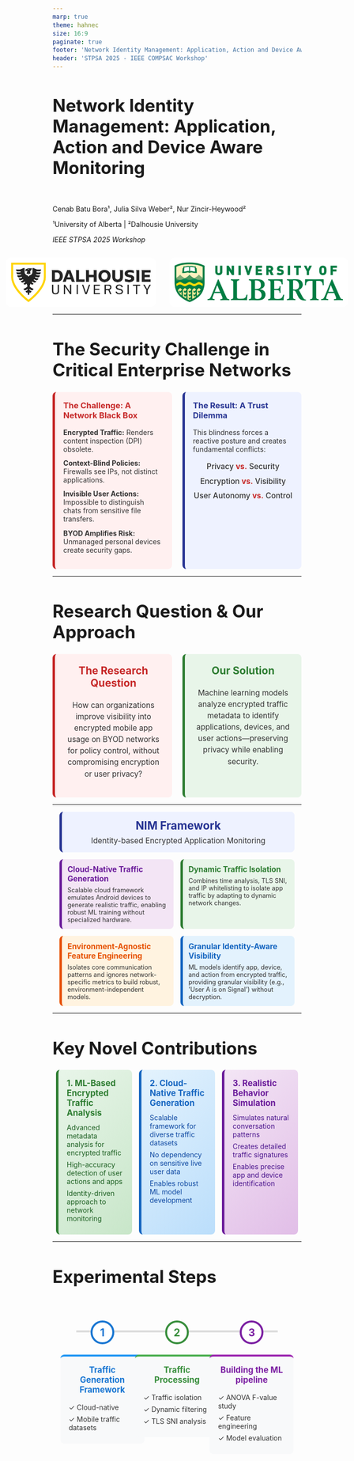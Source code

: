 ```yaml
---
marp: true
theme: hahnec
size: 16:9
paginate: true
footer: 'Network Identity Management: Application, Action and Device Aware Monitoring | STPSA 2025'
header: 'STPSA 2025 - IEEE COMPSAC Workshop'
---
```


<!-- _paginate: false -->
<!-- _footer: "" -->
<!-- _header: "" -->

# Network Identity Management: Application, Action and Device Aware Monitoring

<br>

Cenab Batu Bora¹, Julia Silva Weber², Nur Zincir-Heywood²

¹University of Alberta | ²Dalhousie University

*IEEE STPSA 2025 Workshop*

<div style="display: flex; justify-content: center; align-items: center; gap: 2em; margin-top: 2em;">
  <img src="assets/dalhousie.png" alt="Dalhousie University Logo" style="height: 80px; background-color: white; padding: 10px; border-radius: 10px;">
  <img src="assets/alberta.png" alt="University of Alberta Logo" style="height: 80px; background-color: white; padding: 10px; border-radius: 10px;">
</div>



<style scoped>
  section{justify-content: center;}
  h1 { font-size: 2.5em; }
  h2 { font-size: 1.5em; color: #666; }
</style>

---

# The Security Challenge in Critical Enterprise Networks

<div style="display: flex; justify-content: space-around; align-items: stretch; gap: 1.5em; margin-top: 1.5em;">

<!-- The Challenge -->
<div style="flex: 1; background-color: #fff0f0; border-left: 5px solid #c62828; padding: 1.2em; border-radius: 8px;">
<h3 style="margin-top: 0; color: #c62828;">The Challenge: A Network Black Box</h3>
<ul style="list-style-type: none; padding-left: 0; color: #333;">
  <li style="margin-bottom: 0.8em;  color: #333;"><strong>Encrypted Traffic:</strong> Renders content inspection (DPI) obsolete.</li>
  <li style="margin-bottom: 0.8em;  color: #333;"><strong>Context-Blind Policies:</strong> Firewalls see IPs, not distinct applications.</li>
  <li style="margin-bottom: 0.8em;  color: #333;"><strong>Invisible User Actions:</strong> Impossible to distinguish chats from sensitive file transfers.</li>
  <li style="color: #333;"><strong>BYOD Amplifies Risk:</strong> Unmanaged personal devices create security gaps.</li>
</ul>
</div>

<!-- The Dilemma -->
<div style="flex: 1; background-color: #eef2ff; border-left: 5px solid #283593; padding: 1.2em; border-radius: 8px;">
<h3 style="margin-top: 0; color: #283593;">The Result: A Trust Dilemma</h3>
<p style="margin-bottom: 1.2em; color: #333;">This blindness forces a reactive posture and creates fundamental conflicts:</p>
<ul style="list-style-type: none; padding-left: 0; text-align: center; font-size: 1.1em; font-weight: 500; color: #333;">
  <li style="margin-bottom: 0.7em; color: #333;">Privacy <span style="color: #c62828; font-weight: 700;">vs.</span> Security</li>
  <li style="margin-bottom: 0.7em; color: #333;">Encryption <span style="color: #c62828; font-weight: 700;">vs.</span> Visibility</li>
  <li style="color: #333;">User Autonomy <span style="color: #c62828; font-weight: 700;">vs.</span> Control</li>
</ul>
</div>

</div>

---

# Research Question & Our Approach

<div style="display: flex; justify-content: space-around; align-items: stretch; gap: 1.5em; margin-top: 1.5em;">

<!-- The Research Question -->
<div style="flex: 1; background-color: #fff0f0; border-left: 5px solid #c62828; padding: 1.5em; border-radius: 8px; text-align: center;">
<h3 style="margin-top: 0; color: #c62828; font-size: 1.5em;">The Research Question</h3>
<p style="font-size: 1.1em; line-height: 1.5; color: #333;">How can organizations improve visibility into encrypted mobile app usage on BYOD networks for policy control, without compromising encryption or user privacy?</p>
</div>

<!-- Our Solution -->
<div style="flex: 1; background-color: #e8f5e9; border-left: 5px solid #2e7d32; padding: 1.5em; border-radius: 8px; text-align: center;">
<h3 style="margin-top: 0; color: #2e7d32; font-size: 1.5em;">Our Solution</h3>
<p style="font-size: 1.1em; line-height: 1.5; color: #333;">Machine learning models analyze encrypted traffic metadata to identify applications, devices, and user actions—preserving privacy while enabling security.</p>
</div>

</div>

---

<div style="display: flex; flex-direction: column; gap: 1em; margin: 0.5em 1em;">

<!-- Title Box -->
<div style="background-color: #eef2ff; border-left: 5px solid #283593; padding: 1em; border-radius: 8px; text-align: center;">
  <h3 style="margin: 0; color: #283593; font-size: 1.6em;">NIM Framework</h3>
  <p style="margin: 0.5em 0 0 0; color: #333; font-size: 1.1em;">Identity-based Encrypted Application Monitoring</p>
</div>

<!-- Innovation Grid -->
<div style="display: grid; grid-template-columns: repeat(2, 1fr); gap: 1em;">
  <!-- ML Models -->
  <div style="background-color: #f3e5f5; border-left: 5px solid #6a1b9a; padding: 0.8em; border-radius: 8px;">
    <h4 style="margin: 0; color: #6a1b9a; font-size: 1.1em;">Cloud-Native Traffic Generation</h4>
    <p style="margin: 0.5em 0 0 0; color: #333; font-size: 0.9em;">Scalable cloud framework emulates Android devices to generate realistic traffic, enabling robust ML training without specialized hardware.</p>
  </div>
  
  <!-- Classification -->
  <div style="background-color: #e8f5e9; border-left: 5px solid #2e7d32; padding: 0.8em; border-radius: 8px;">
    <h4 style="margin: 0; color: #2e7d32; font-size: 1.1em;">Dynamic Traffic Isolation</h4>
    <p style="margin: 0.5em 0 0 0; color: #333; font-size: 0.9em;">Combines time analysis, TLS SNI, and IP whitelisting to isolate app traffic by adapting to dynamic network changes.</p>
  </div>
  
  <!-- Privacy -->
  <div style="background-color: #fff3e0; border-left: 5px solid #e65100; padding: 0.8em; border-radius: 8px;">
    <h4 style="margin: 0; color: #e65100; font-size: 1.1em;">Environment-Agnostic Feature Engineering</h4>
    <p style="margin: 0.5em 0 0 0; color: #333; font-size: 0.9em;">Isolates core communication patterns and ignores network-specific metrics to build robust, environment-independent models.</p>
  </div>
  
  <!-- Zero Trust -->
  <div style="background-color: #e3f2fd; border-left: 5px solid #1565c0; padding: 0.8em; border-radius: 8px;">
    <h4 style="margin: 0; color: #1565c0; font-size: 1.1em;">Granular Identity-Aware Visibility</h4>
    <p style="margin: 0.5em 0 0 0; color: #333; font-size: 0.9em;">ML models identify app, device, and action from encrypted traffic, providing granular visibility (e.g., 'User A is on Signal') without decryption.</p>
  </div>
</div>

</div>

---


# Key Novel Contributions

<div style="display: grid; grid-template-columns: repeat(3, 1fr); gap: 1em; margin: 0.5em;">

<!-- ML-Based Analysis -->
<div style="background: linear-gradient(135deg, #e8f5e9 0%, #c8e6c9 100%); border-radius: 8px; padding: 1.2em; border-left: 5px solid #2e7d32;">
  <h3 style="color: #2e7d32; margin: 0; font-size: 1.2em;">1. ML-Based Encrypted Traffic Analysis</h3>
  <div style="margin-top: 0.8em; color: #1b5e20;">
    <p style="margin: 0.5em 0;">Advanced metadata analysis for encrypted traffic</p>
    <p style="margin: 0.5em 0;">High-accuracy detection of user actions and apps</p>
    <p style="margin: 0.5em 0;">Identity-driven approach to network monitoring</p>
  </div>
</div>

<!-- Cloud-Native Generation -->
<div style="background: linear-gradient(135deg, #e3f2fd 0%, #bbdefb 100%); border-radius: 8px; padding: 1.2em; border-left: 5px solid #1565c0;">
  <h3 style="color: #1565c0; margin: 0; font-size: 1.2em;">2. Cloud-Native Traffic Generation</h3>
  <div style="margin-top: 0.8em; color: #0d47a1;">
    <p style="margin: 0.5em 0;">Scalable framework for diverse traffic datasets</p>
    <p style="margin: 0.5em 0;">No dependency on sensitive live user data</p>
    <p style="margin: 0.5em 0;">Enables robust ML model development</p>
  </div>
</div>

<!-- Behavior Simulation -->
<div style="background: linear-gradient(135deg, #f3e5f5 0%, #e1bee7 100%); border-radius: 8px; padding: 1.2em; border-left: 5px solid #6a1b9a;">
  <h3 style="color: #6a1b9a; margin: 0; font-size: 1.2em;">3. Realistic Behavior Simulation</h3>
  <div style="margin-top: 0.8em; color: #4a148c;">
    <p style="margin: 0.5em 0;">Simulates natural conversation patterns</p>
    <p style="margin: 0.5em 0;">Creates detailed traffic signatures</p>
    <p style="margin: 0.5em 0;">Enables precise app and device identification</p>
  </div>
</div>

</div>

---

# Experimental Steps

<style scoped>
.roadmap-container {
  display: flex;
  justify-content: space-around;
  align-items: flex-start;
  position: relative;
  width: 90%;
  margin: 2em auto;
  padding-top: 40px;
  height: 70vh;
}
.roadmap-container::before {
  content: '';
  position: absolute;
  top: 60px;
  left: 5%;
  width: 90%;
  height: 4px;
  background-color: #ddd;
  z-index: 0;
}
.roadmap-step {
  position: relative;
  z-index: 1;
  text-align: center;
  width: 30%;
  display: flex;
  flex-direction: column;
  align-items: center;
}
.roadmap-step .icon {
  width: 40px;
  height: 40px;
  border-radius: 50%;
  background-color: #fff;
  border: 4px solid #ddd;
  display: flex;
  justify-content: center;
  align-items: center;
  margin-bottom: 1em;
  font-size: 1.5em;
  font-weight: bold;
  color: #333;
}
.roadmap-step.step1 .icon { color: #1976d2; border-color: #1976d2;}
.roadmap-step.step2 .icon { color: #388e3c; border-color: #388e3c;}
.roadmap-step.step3 .icon { color: #7b1fa2; border-color: #7b1fa2;}

.roadmap-step .content {
  background-color: #f8f9fa;
  padding: 1.2em;
  border-radius: 8px;
  width: 100%;
}
.roadmap-step.step1 .content { border-top: 4px solid #2196f3; }
.roadmap-step.step2 .content { border-top: 4px solid #4caf50; }
.roadmap-step.step3 .content { border-top: 4px solid #9c27b0; }

.roadmap-step h3 {
  margin-top: 0;
  font-size: 1.2em;
}
.roadmap-step.step1 h3 { color: #1976d2; }
.roadmap-step.step2 h3 { color: #388e3c; }
.roadmap-step.step3 h3 { color: #7b1fa2; }
.roadmap-step ul {
  list-style-type: none;
  padding-left: 0;
  margin: 0;
  color: #333;
  text-align: left;
}
.roadmap-step ul li {
  margin-bottom: 0.5em;
}
</style>

<div class="roadmap-container">
  <div class="roadmap-step step1">
    <div class="icon">1</div>
    <div class="content">
      <h3>Traffic Generation Framework</h3>
      <ul>
        <li style="color: #333;">✓ Cloud-native</li>
        <li style="color: #333;">✓ Mobile traffic datasets</li>
      </ul>
    </div>
  </div>
  <div class="roadmap-step step2">
    <div class="icon">2</div>
    <div class="content">
      <h3>Traffic Processing</h3>
      <ul>
        <li style="color: #333;">✓ Traffic isolation</li>
        <li style="color: #333;">✓ Dynamic filtering</li>
        <li style="color: #333;">✓ TLS SNI analysis</li>
      </ul>
    </div>
  </div>
  <div class="roadmap-step step3">
    <div class="icon">3</div>
    <div class="content">
      <h3>Building the ML pipeline</h3>
      <ul>
        <li style="color: #333;">✓ ANOVA F-value study</li>
        <li style="color: #333;">✓ Feature engineering</li>
        <li style="color: #333;">✓ Model evaluation</li>
      </ul>
    </div>
  </div>
</div>

---

# Traffic Generation System

<div style="display: flex; gap: 2em;">

<div style="flex: 1;">

### System Overview
- **Platform:** Cuttlefish on Google Cloud
- **Scale:** 8 concurrent IMAs
- **Duration:** 37 hours of traffic
- **Behavior:** Natural conversation patterns
- **Timing:** 15-60s random intervals
- **Tools:** tcpdump + Tranalyzer2

</div>

<div style="flex: 1;">

### Dialogue Schedule Example
| Dialogue | Device | IMA | Wait Time (s) |
|----------|--------|-----|---------------|
| Nay, answer me. ... | 3 | signal | 45 |
| He. ... | 2 | signal | 60 |
| You come most ... | 3 | teams | 55 |
| Not a mouse ... | 3 | skype | 58 |
| Well, good night. ... | 1 | signal | 33 |
| *... conversation continues ...* | | | |

</div>

</div>

---


# Visualizing the Traffic Generation Framework

<video src="assets/Real-life%20Click%20Farm.mp4" autoplay loop muted playsinline style="display: block; margin: auto; max-height: 75vh; max-width: 100%;"></video>

---

# Traffic Generation Architecture

<div style="background-color: #f8f9fa; border-radius: 8px; height: 60vh; max-height: 60vh;">

```mermaid
%%{init: {
  'theme': 'base',
  'themeVariables': {
    'primaryColor': '#e1f5fe',
    'primaryTextColor': '#000',
    'primaryBorderColor': '#00b0ff',
    'lineColor': '#00b0ff',
    'secondaryColor': '#f3e5f5',
    'tertiaryColor': '#fff3e0',
    'fontSize': '32px',
    'messageFontSize': '32px',
    'messageFont': 'arial',
    'nodeFontSize': '32px'
  },
  'flowchart': {
    'nodeSpacing': 40,
    'rankSpacing': 50,
    'padding': 10,
    'width': 1600,
    'height': 500,
    'diagramPadding': 0,
    'htmlLabels': true,
    'curve': 'basis'
  }
}}%%
graph LR
    %% Control Layer with bigger boxes
    Orchestrator["<div style='padding: 1.5em;'> Orchestrator<br/><span style='font-size: 1.6em;'>Traffic Generation<br/>Controller</span></div>"]
    Server["<div style='padding: 1.5em;'>Central Server<br/><span style='font-size: 1.6em;'>Message & Command<br/>Distribution</span></div>"]
    
    %% Cloud Layer
    CI1["<div style='font-size: 1.6em; padding: 1.2em;'> Cloud<br/>Instance 1</div>"]
    CI2["<div style='font-size: 1.6em; padding: 1.2em;'> Cloud<br/>Instance 2</div>"]
    CI3["<div style='font-size: 1.6em; padding: 1.2em;'> Cloud<br/>Instance 3</div>"]
    
    %% Device Layer
    CD1["<div style='font-size: 1.6em; padding: 1.2em;'> Virtual<br/>Device 1</div>"]
    CD2["<div style='font-size: 1.6em; padding: 1.2em;'> Virtual<br/>Device 2</div>"]
    CD3["<div style='font-size: 1.6em; padding: 1.2em;'> Virtual<br/>Device 3</div>"]
    
    %% Communication Layer with bigger box
    GC["<div style='padding: 1.5em;'> Group Chats<br/><span style='font-size: 1.6em;'>Multi-Device<br/>Communication</span></div>"]

    %% Connections with better spacing and larger font
    Orchestrator --> |"<div style='font-size: 1.5em;'>Schedules<br/>Instructions</div>"| Server
    Server --> |"<div style='font-size: 1.5em;'>WebSocket<br/>Messages</div>"| CI1 & CI2 & CI3
    CI1 --> |"<div style='font-size: 1.5em;'>ADB<br/>Commands</div>"| CD1
    CI2 --> |"<div style='font-size: 1.5em;'>ADB<br/>Commands</div>"| CD2
    CI3 --> |"<div style='font-size: 1.5em;'>ADB<br/>Commands</div>"| CD3
    CD1 & CD2 & CD3 --> |"<div style='font-size: 1.5em;'>IMA<br/>Messages</div>"| GC

    %% Enhanced styling with bigger boxes
    classDef control fill:#e1f5fe,stroke:#00b0ff,stroke-width:5px,rx:15,ry:15
    classDef cloud fill:#f3e5f5,stroke:#9c27b0,stroke-width:4px,rx:12,ry:12
    classDef devices fill:#fff3e0,stroke:#ff9100,stroke-width:4px,rx:12,ry:12
    classDef communication fill:#e8f5e9,stroke:#43a047,stroke-width:5px,rx:15,ry:15

    %% Apply styles
    class Orchestrator,Server control
    class CI1,CI2,CI3 cloud
    class CD1,CD2,CD3 devices
    class GC communication

    %% Add styling for better text visibility
    style Orchestrator font-weight:bold,font-size:32px
    style Server font-weight:bold,font-size:32px
    style GC font-weight:bold,font-size:32px
```

</div>

---

# Traffic Preprocessing Pipeline

<div style="background-color: #f8f9fa; border-radius: 8px; height: 60vh; max-height: 60vh;">

```mermaid
%%{init: {
  'theme': 'base',
  'themeVariables': {
    'primaryColor': '#e1f5fe',
    'primaryTextColor': '#000',
    'primaryBorderColor': '#00b0ff',
    'lineColor': '#00b0ff',
    'secondaryColor': '#f3e5f5',
    'tertiaryColor': '#fff3e0',
    'fontSize': '32px',
    'messageFontSize': '32px',
    'messageFont': 'arial',
    'nodeFontSize': '32px'
  },
  'flowchart': {
    'nodeSpacing': 40,
    'rankSpacing': 50,
    'padding': 10,
    'width': 1600,
    'height': 500,
    'diagramPadding': 0,
    'htmlLabels': true,
    'curve': 'basis'
  }
}}%%
graph LR
    subgraph Capture["Data Capture"]
        A["<div style='font-size: 1.6em; padding: 1.2em;'>Encrypted Traffic<br>Capture</div>"]
    end

    subgraph Processing["Traffic Processing"]
        B["<div style='font-size: 1.6em; padding: 1.2em;'>Traffic Isolation</div>"]
        DB[("<div style='font-size: 1.6em; padding: 1.2em;'>Session DB</div>")]
        Methods{"<div style='font-size: 1.6em; padding: 1.2em;'>Isolation<br>Methods</div>"}
    end

    subgraph Techniques["Isolation Techniques"]
        B1["<div style='font-size: 1.6em; padding: 1.2em;'>Time-Bounded<br>Correlation</div>"]
        B2["<div style='font-size: 1.6em; padding: 1.2em;'>TLS SNI<br>Analysis</div>"]
        B3["<div style='font-size: 1.6em; padding: 1.2em;'>IP Range<br>Validation</div>"]
    end

    subgraph Output["Results"]
        C["<div style='font-size: 1.6em; padding: 1.2em;'>Clean IMA<br>Traffic</div>"]
    end

    A --> B
    B --> |"<div style='font-size: 1.5em;'>netstat logs</div>"| DB
    DB --> Methods
    Methods --> B1 & B2 & B3
    B1 & B2 & B3 --> C

    classDef capture fill:#e1f5fe,stroke:#00b0ff,stroke-width:5px,rx:15,ry:15
    classDef processing fill:#f3e5f5,stroke:#9c27b0,stroke-width:4px,rx:12,ry:12
    classDef techniques fill:#fff3e0,stroke:#ff9100,stroke-width:4px,rx:12,ry:12
    classDef output fill:#e8f5e9,stroke:#43a047,stroke-width:5px,rx:15,ry:15

    class A capture
    class B,DB,Methods processing
    class B1,B2,B3 techniques
    class C output

    %% Add styling for better text visibility
    style A font-weight:bold,font-size:32px
    style B font-weight:bold,font-size:32px
    style DB font-weight:bold,font-size:32px
    style Methods font-weight:bold,font-size:32px
    style B1 font-weight:bold,font-size:32px
    style B2 font-weight:bold,font-size:32px
    style B3 font-weight:bold,font-size:32px
    style C font-weight:bold,font-size:32px
```

</div>

---
# Building the ML Model: App & Device

<div style="display: flex; flex-direction: column; gap: 1.5em; margin-top: 1em;">

<!-- Top Box: App & Device ID -->
<div style="background-color: #e3f2fd; border-left: 5px solid #1565c0; padding: 1.5em; border-radius: 8px;">
<h3 style="margin-top: 0; color: #1565c0;">App & Device Identification</h3>
<p style="color: #333;">A multi-output model was trained to predict both the application and its source device from a single traffic flow.</p>
<ul style="padding-left: 1.2em;">
  <li style="margin-bottom: 0.5em; color: #333;"><strong>Feature Selection:</strong> ANOVA F-value analysis on 109 raw features to find key identifiers like `tcpMSS`.</li>
  <li style="margin-bottom: 0.5em; color: #333;"><strong>Models Evaluated:</strong> Tree-based classifiers (Decision Tree, Random Forest, Gradient Boosting).</li>
  <li style="margin-bottom: 0.5em; color: #333;"><strong>Top Performer:</strong> Gradient Boosting delivered the highest accuracy for IMA identification.</li>
  <li style="color: #333;"><strong>Validation:</strong> Rigorous 10-fold cross-validation ensured model robustness.</li>
</ul>
</div>

---
# Building the ML Model: User Action 

<div style="display: flex; flex-direction: column; gap: 1.5em; margin-top: 1em;">

<!-- Bottom Box: Action Classification -->
<div style="background-color: #e8f5e9; border-left: 5px solid #2e7d32; padding: 1.5em; border-radius: 8px;">
<h3 style="margin-top: 0; color: #2e7d32;">User Action Classification</h3>
<p style="color: #333;">A binary classifier was built to distinguish between group chats and 1-on-1 messages as a proof-of-concept.</p>
<ul style="padding-left: 1.2em;">
  <li style="margin-bottom: 0.5em; color: #333;"><strong>Dataset:</strong> Combined our group chat data with a public 1-on-1 chat dataset for diverse patterns.</li>
  <li style="margin-bottom: 0.5em; color: #333;"><strong>Feature Engineering:</strong> Focused on environment-agnostic patterns (e.g., timing ratios), excluding network-specific metrics.</li>
  <li style="margin-bottom: 0.5em; color: #333;"><strong>Top Performer:</strong> Gradient Boosting again proved most effective.</li>
  <li style="color: #333;"><strong>Insight:</strong> Confirmed that distinct user actions have unique, classifiable metadata signatures.</li>
</ul>
</div>

</div>

---
# ML Architecture

<div style="background-color: #f8f9fa; border-radius: 8px; height: 60vh; max-height: 60vh;">

```mermaid
%%{init: {
  'theme': 'base',
  'themeVariables': {
    'primaryColor': '#e1f5fe',
    'primaryTextColor': '#000',
    'primaryBorderColor': '#00b0ff',
    'lineColor': '#00b0ff',
    'secondaryColor': '#f3e5f5',
    'tertiaryColor': '#fff3e0',
    'fontSize': '20px',
    'messageFontSize': '20px',
    'messageFont': 'arial',
    'nodeFontSize': '20px'
  },
  'flowchart': {
    'nodeSpacing': 20,
    'rankSpacing': 30,
    'padding': 5,
    'width': 1200,
    'height': 400,
    'diagramPadding': 0,
    'htmlLabels': true,
    'curve': 'basis'
  }
}}%%
graph LR
    subgraph Input["Data Input"]
        A["<div style='font-size: 1.2em; padding: 0.5em;'>📊 Labeled Traffic<br>Flows</div>"]
    end

    subgraph Features["Feature Processing"]
        B["<div style='font-size: 1.2em; padding: 0.5em;'>🔢 Raw Feature<br>Extraction</div>"]
        C["<div style='font-size: 1.2em; padding: 0.5em;'>📈 Feature Selection</div>"]
    end

    subgraph Models["ML Models"]
        D["<div style='font-size: 1.2em; padding: 0.5em;'>🤖 Multi-Output<br>Classifiers</div>"]
        G["<div style='font-size: 1.2em; padding: 0.5em;'>🔄 Binary<br>Classifier</div>"]
    end

    subgraph Engineering["Feature Engineering"]
        F["<div style='font-size: 1.2em; padding: 0.5em;'>⚙️ Action-Specific<br>Features</div>"]
    end

    subgraph Predictions["Predictions"]
        E["<div style='font-size: 1.2em; padding: 0.5em;'>🎯 App & Device<br>98.6% F1-Score</div>"]
        H["<div style='font-size: 1.2em; padding: 0.5em;'>👥 Group vs 1:1<br>73.3% F1-Score</div>"]
    end

    A --> B
    B --> C
    C --> D
    D --> E
    
    B --> F
    F --> G
    G --> H

    classDef input fill:#e1f5fe,stroke:#00b0ff,stroke-width:3px,rx:10,ry:10
    classDef features fill:#f3e5f5,stroke:#9c27b0,stroke-width:2px,rx:8,ry:8
    classDef models fill:#fff3e0,stroke:#ff9100,stroke-width:2px,rx:8,ry:8
    classDef engineering fill:#e3f2fd,stroke:#1565c0,stroke-width:2px,rx:8,ry:8
    classDef predictions fill:#e8f5e9,stroke:#43a047,stroke-width:3px,rx:10,ry:10

    class A input
    class B,C features
    class D,G models
    class F engineering
    class E,H predictions

    %% Add styling for better text visibility
    style A font-weight:bold,font-size:20px
    style B font-weight:bold,font-size:20px
    style C font-weight:bold,font-size:20px
    style D font-weight:bold,font-size:20px
    style E font-weight:bold,font-size:20px
    style F font-weight:bold,font-size:20px
    style G font-weight:bold,font-size:20px
    style H font-weight:bold,font-size:20px
```

</div>

---

# Performance Results

<div style="display: flex; align-items: center; gap: 3em;">
<div style="flex: 1;">

## **98.6% F1-Score**
### Application Classification
*Gradient Boosting ML Model*

## **~100% Accuracy**
### Device Identification
*Near-perfect ML performance*

## **73.3% F1-Score**
### User Action Classification
*Group vs 1:1 Chats (Overall)*

</div>
<div style="flex: 1; text-align: center; font-size: 0.7em;">

#### User Action Classification (Gradient Boosting)

| IMA       | Accuracy | Precision | Recall | F1 Score |
|:----------|:--------:|:---------:|:------:|:--------:|
| Discord   | 90.6%    | 90.8%     | 90.2%  | **90.4%**|
| Messenger | 82.2%    | 82.4%     | 80.5%  | 81.1%    |
| Signal    | 50.8%    | 27.4%     | 43.4%  | 33.6%    |
| Slack     | 72.4%    | 72.3%     | 71.8%  | 71.9%    |
| Teams     | 75.8%    | 75.5%     | 76.7%  | 75.5%    |
| Telegram  | 85.5%    | 86.3%     | 84.9%  | 85.2%    |

<br>

#### Model Performance Comparison (Min-Max Results)

| Model           | App F1 | Device F1 | Action F1 |
|:----------------|:------:|:---------:|:---------:|
| Naive Bayes     | .64-.70| .19-.26   | .30-.88   |
| Decision Tree   | .96-.97| .99-1.0   | .33-.87   |
| Random Forest   | .96-.97| .99-.99   | .32-.89   |
| **Grad. Boost** | **.97-.98**| **.99-1.0** | .33-.90   |
| SVM             | .70-.72| .23-.26   | .30-.91   |

</div>
</div>

---

# NIM as a Concept

- **Core Idea**: NIM uses encrypted traffic metadata to identify the application, device, and user actions without decryption.
- **Access Control**: It enables role-based access control (RBAC) for encrypted applications.
  - Organizations define access groups (e.g., Developers, Executives).
  - Permissions for applications are assigned to these groups.
- **How it Works**:
  1. Traffic metadata is collected from network points (firewalls, switches).
  2. An ML engine classifies traffic, identifying the app, device, and action.
  3. A policy engine combines this with user identity and group data.
  4. Access rules are enforced via existing infrastructure (SDN, VPNs).
- **Proactive Security**: NIM can proactively block unauthorized application access, aligning with Zero Trust principles.


---

# Future Work

- **Scale the Data Generation**:
  - Increase the number of user groups to twenty or more.
  - Capture richer and more complex multi-user dynamics.

- **Explore Federated Learning**:
  - Train models in a distributed manner without centralizing sensitive data.
  - Enhances user privacy.
  - Allows for collaborative improvements to NIM models across organizations.

---

<!-- _paginate: false -->
<!-- _footer: "" -->

# Conclusion & Discussion

<div style="text-align: center; font-size: 1.2em; margin-top: 2em;">

### Thank you for listening!

<br>

### Open Questions for Discussion:

How can **federated learning** enhance multi-org security?
What **AI ethics** considerations are most critical?

<br>

**Contact:** cenab@ualberta.ca | **Code & Data:** [GitHub/Zenodo](https://doi.org/10.5281/zenodo.15460189)

</div>

<style scoped>
  section{justify-content: center;}
</style>